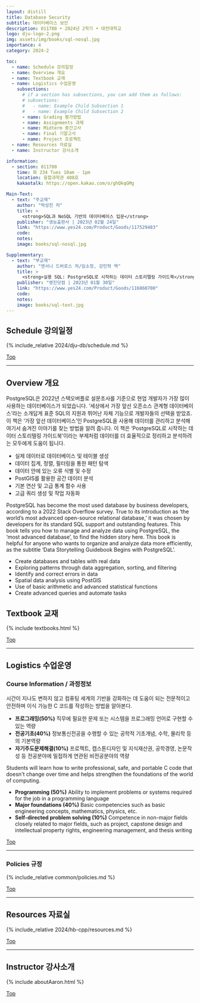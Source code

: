 ```yaml
---
layout: distill
title: Database Security
subtitle: 데이터베이스 보안
description: 011780 • 2024년 2학기 • 대전대학교
logo: dju-logo-2.png
img: assets/img/books/sql-nosql.jpg
importance: 4
category: 2024-2

toc:
  - name: Schedule 강의일정
  - name: Overview 개요
  - name: Textbook 교재
  - name: Logistics 수업운영
    subsections:
      # if a section has subsections, you can add them as follows:
      # subsections:
      #   - name: Example Child Subsection 1
      #   - name: Example Child Subsection 2
      - name: Grading 평가방법
      - name: Assignments 과제
      - name: Midterm 중간고사
      - name: Final 기말고사
      - name: Project 프로젝트
  - name: Resources 자료실
  - name: Instructor 강사소개

information:
  - section: 011780
    time: 화 234 Tues 10am - 1pm
    location: 융합과학관 408호
    kakaotalk: https://open.kakao.com/o/ghQkqGMg

Main-Text:
  - text: "주교재"
    author: "박성진 저"
    title: >
      <strong>SQL과 NoSQL 기반의 데이터베이스 입문</strong>
    publisher: "생능출판사 | 2023년 02월 24일"
    link: "https://www.yes24.com/Product/Goods/117529483"
    code:
    notes:
    image: books/sql-nosql.jpg

Supplementary:
  - text: "부교재"
    author: "앤서니 드바로스 저/임소정, 강민혁 역"
    title: >
      <strong>실용 SQL: PostgreSQL로 시작하는 데이터 스토리텔링 가이드북</strong>
    publisher: "영진닷컴 | 2023년 01월 30일"
    link: "https://www.yes24.com/Product/Goods/116860700"
    code:
    notes:
    image: books/sql-text.jpg
---
```


## Schedule 강의일정

{% include_relative 2024/dju-db/schedule.md %}

<a class="btncv" href="#">Top</a>

---

## Overview 개요

PostgreSQL은 2022년 스택오버플로 설문조사를 기준으로 현업 개발자가 가장 많이 사용하는 데이터베이스가 되었습니다. ‘세상에서 가장 앞선 오픈소스 관계형 데이터베이스’라는 소개답게 표준 SQL의 지원과 뛰어난 자체 기능으로 개발자들의 선택을 받았죠. 이 책은 ‘가장 앞선 데이터베이스’인 PostgreSQL을 사용해 데이터를 관리하고 분석해 여기서 숨겨진 이야기를 찾는 방법을 알려 줍니다. 이 책은 ‘PostgreSQL로 시작하는 데이터 스토리텔링 가이드북’이라는 부제처럼 데이터를 더 효율적으로 정리하고 분석하려는 모두에게 도움이 됩니다.

- 실제 데이터로 데이터베이스 및 테이블 생성
- 데이터 집계, 정렬, 필터링을 통한 패턴 탐색
- 데이터 안에 있는 오류 식별 및 수정
- PostGIS를 활용한 공간 데이터 분석
- 기본 연산 및 고급 통계 함수 사용
- 고급 쿼리 생성 및 작업 자동화

PostgreSQL has become the most used database by business developers, according to a 2022 Stack Overflow survey. True to its introduction as ‘the world’s most advanced open-source relational database,’ it was chosen by developers for its standard SQL support and outstanding features. This book tells you how to manage and analyze data using PostgreSQL, the ‘most advanced database’, to find the hidden story here. This book is helpful for anyone who wants to organize and analyze data more efficiently, as the subtitle ‘Data Storytelling Guidebook Begins with PostgreSQL’.

- Create databases and tables with real data
- Exploring patterns through data aggregation, sorting, and filtering
- Identify and correct errors in data
- Spatial data analysis using PostGIS
- Use of basic arithmetic and advanced statistical functions
- Create advanced queries and automate tasks

## Textbook 교재

{% include textbooks.html %}

<a class="btncv" href="#">Top</a>

---

## Logistics 수업운영

### Course Information / 과정정보

시간이 지나도 변하지 않고 컴퓨팅 세계의 기반을 강화하는 데 도움이 되는 전문적이고 안전하며 이식 가능한 C 코드를 작성하는 방법을 알아본다.

- **프로그래밍(50%)** 직무에 필요한 문제 또는 시스템을 프로그래밍 언어로 구현할 수 있는 역량
- **전공기초(40%)** 정보통신전공을 수행할 수 있는 공학적 기초개념, 수학, 물리학 등의 기본역량
- **자기주도문제해결(10%)** 프로젝트, 캡스톤디자인 및 지식재산권, 공학경영, 논문작성 등 전공분야에 밀접하게 연관된 비전공분야의 역량

Students will learn how to write professional, safe, and portable C code that doesn't change over time and helps strengthen the foundations of the world of computing.

- **Programming (50%)** Ability to implement problems or systems required for the job in a programming language
- **Major foundations (40%)** Basic competencies such as basic engineering concepts, mathematics, physics, etc.
- **Self-directed problem solving (10%)** Competence in non-major fields closely related to major fields, such as project, capstone design and intellectual property rights, engineering management, and thesis writing

<a class="btncv" href="#">Top</a>

---

### Policies 규정

{% include_relative common/policies.md %}

<a class="btncv" href="#">Top</a>

---

## Resources 자료실

{% include_relative 2024/hb-cpp/resources.md %}

<a class="btncv" href="#">Top</a>

---

## Instructor 강사소개

{% include aboutAaron.html %}

<a class="btncv" href="#">Top</a>
